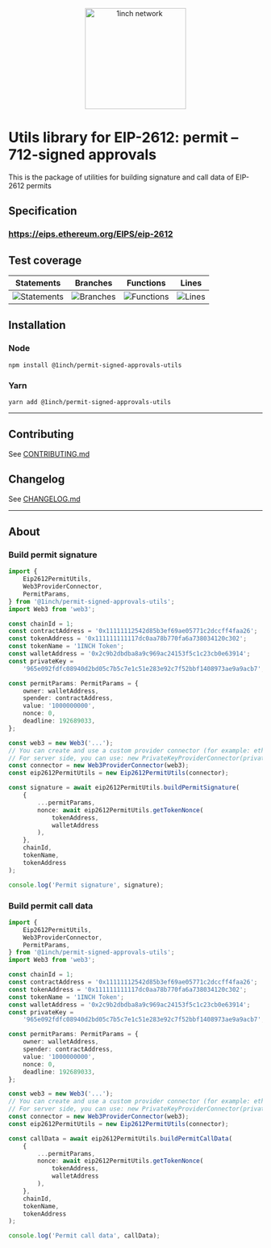 <p align="center">
  <img src="https://app.1inch.io/assets/images/logo.svg" width="200" alt="1inch network" />
</p>

# Utils library for EIP-2612: permit – 712-signed approvals

This is the package of utilities for building signature and call data of EIP-2612 permits

## Specification

### https://eips.ethereum.org/EIPS/eip-2612

## Test coverage

| Statements                                                                      | Branches                                                               | Functions                                                                | Lines                                                                 |
| ------------------------------------------------------------------------------- | ---------------------------------------------------------------------- | ------------------------------------------------------------------------ | --------------------------------------------------------------------- |
| ![Statements](https://img.shields.io/badge/statements-96.63%25-brightgreen.svg) | ![Branches](https://img.shields.io/badge/branches-81.82%25-yellow.svg) | ![Functions](https://img.shields.io/badge/functions-82.35%25-yellow.svg) | ![Lines](https://img.shields.io/badge/lines-96.63%25-brightgreen.svg) |

## Installation

### Node

```
npm install @1inch/permit-signed-approvals-utils
```

### Yarn

```
yarn add @1inch/permit-signed-approvals-utils
```

---

## Contributing

See [CONTRIBUTING.md](https://github.com/1inch/limit-order-protocol-utils/blob/master/CONTRIBUTING.md)

## Changelog

See [CHANGELOG.md](https://github.com/1inch/limit-order-protocol-utils/blob/master/CHANGELOG.md)

---

## About

### Build permit signature

```typescript
import {
    Eip2612PermitUtils,
    Web3ProviderConnector,
    PermitParams,
} from '@1inch/permit-signed-approvals-utils';
import Web3 from 'web3';

const chainId = 1;
const contractAddress = '0x11111112542d85b3ef69ae05771c2dccff4faa26';
const tokenAddress = '0x111111111117dc0aa78b770fa6a738034120c302';
const tokenName = '1INCH Token';
const walletAddress = '0x2c9b2dbdba8a9c969ac24153f5c1c23cb0e63914';
const privateKey =
    '965e092fdfc08940d2bd05c7b5c7e1c51e283e92c7f52bbf1408973ae9a9acb7';

const permitParams: PermitParams = {
    owner: walletAddress,
    spender: contractAddress,
    value: '1000000000',
    nonce: 0,
    deadline: 192689033,
};

const web3 = new Web3('...');
// You can create and use a custom provider connector (for example: ethers)
// For server side, you can use: new PrivateKeyProviderConnector(privateKey, web3);
const connector = new Web3ProviderConnector(web3);
const eip2612PermitUtils = new Eip2612PermitUtils(connector);

const signature = await eip2612PermitUtils.buildPermitSignature(
    {
        ...permitParams,
        nonce: await eip2612PermitUtils.getTokenNonce(
            tokenAddress,
            walletAddress
        ),
    },
    chainId,
    tokenName,
    tokenAddress
);

console.log('Permit signature', signature);
```

### Build permit call data

```typescript
import {
    Eip2612PermitUtils,
    Web3ProviderConnector,
    PermitParams,
} from '@1inch/permit-signed-approvals-utils';
import Web3 from 'web3';

const chainId = 1;
const contractAddress = '0x11111112542d85b3ef69ae05771c2dccff4faa26';
const tokenAddress = '0x111111111117dc0aa78b770fa6a738034120c302';
const tokenName = '1INCH Token';
const walletAddress = '0x2c9b2dbdba8a9c969ac24153f5c1c23cb0e63914';
const privateKey =
    '965e092fdfc08940d2bd05c7b5c7e1c51e283e92c7f52bbf1408973ae9a9acb7';

const permitParams: PermitParams = {
    owner: walletAddress,
    spender: contractAddress,
    value: '1000000000',
    nonce: 0,
    deadline: 192689033,
};

const web3 = new Web3('...');
// You can create and use a custom provider connector (for example: ethers)
// For server side, you can use: new PrivateKeyProviderConnector(privateKey, web3);
const connector = new Web3ProviderConnector(web3);
const eip2612PermitUtils = new Eip2612PermitUtils(connector);

const callData = await eip2612PermitUtils.buildPermitCallData(
    {
        ...permitParams,
        nonce: await eip2612PermitUtils.getTokenNonce(
            tokenAddress,
            walletAddress
        ),
    },
    chainId,
    tokenName,
    tokenAddress
);

console.log('Permit call data', callData);
```
